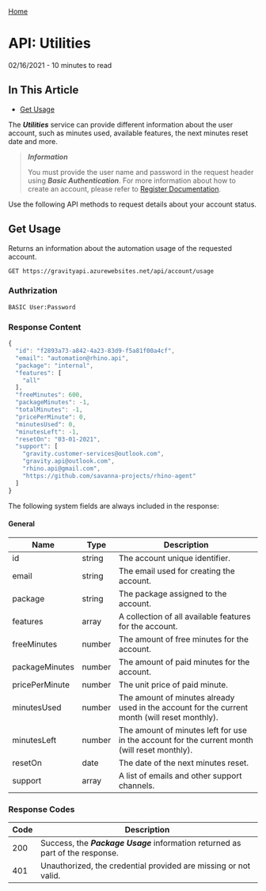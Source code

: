 [Home](../Home.md 'Home')  

# API: Utilities
02/16/2021 - 10 minutes to read

## In This Article
* [Get Usage](#get-usage)

The _**Utilities**_ service can provide different information about the user account, such as minutes used, available features, the next minutes reset date and more.  

> _**Information**_
>
> You must provide the user name and password in the request header using _**Basic Authentication**_.
> For more information about how to create an account, please refer to [Register Documentation](../GettingsStarted/Register.md).  

Use the following API methods to request details about your account status.

## Get Usage

Returns an information about the automation usage of the requested account.

```
GET https://gravityapi.azurewebsites.net/api/account/usage
```

### Authrization
```
BASIC User:Password
```

### Response Content
```js
{
  "id": "f2893a73-a842-4a23-83d9-f5a81f00a4cf",
  "email": "automation@rhino.api",
  "package": "internal",
  "features": [
    "all"
  ],
  "freeMinutes": 600,
  "packageMinutes": -1,
  "totalMinutes": -1,
  "pricePerMinute": 0,
  "minutesUsed": 0,
  "minutesLeft": -1,
  "resetOn": "03-01-2021",
  "support": [
    "gravity.customer-services@outlook.com",
    "gravity.api@outlook.com",
    "rhino.api@gmail.com",
    "https://github.com/savanna-projects/rhino-agent"
  ]
}
```

The following system fields are always included in the response:

#### General
|Name          |Type  |Description                                                                                  |
|--------------|------|---------------------------------------------------------------------------------------------|
|id            |string|The account unique identifier.                                                               |
|email         |string|The email used for creating the account.                                                     |
|package       |string|The package assigned to the account.                                                         |
|features      |array |A collection of all available features for the account.                                      |
|freeMinutes   |number|The amount of free minutes for the account.                                                  |
|packageMinutes|number|The amount of paid minutes for the account.                                                  |
|pricePerMinute|number|The unit price of paid minute.                                                               |
|minutesUsed   |number|The amount of minutes already used in the account for the current month (will reset monthly).|
|minutesLeft   |number|The amount of minutes left for use in the account for the current month (will reset monthly).|
|resetOn       |date  |The date of the next minutes reset.                                                          |
|support       |array |A list of emails and other support channels.                                                 |

### Response Codes
|Code|Description                                                                   |
|----|------------------------------------------------------------------------------|
|200 |Success, the _**Package Usage**_ information returned as part of the response.|
|401 |Unauthorized, the credential provided are missing or not valid.               |